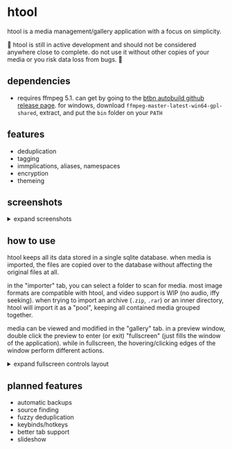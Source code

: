 # htool
htool is a media management/gallery application with a focus on simplicity. 

🚧 htool is still in active development and should not be considered anywhere close to complete. do not use it without other copies of your media or you risk data loss from bugs. 🚧

## dependencies
 - requires ffmpeg 5.1. can get by going to the [btbn autobuild github release page](https://github.com/BtbN/FFmpeg-Builds/releases). for windows, download `ffmpeg-master-latest-win64-gpl-shared`, extract, and put the `bin` folder on your `PATH` 

## features
 - deduplication
 - tagging
  - immplications, aliases, namespaces
 - encryption
 - themeing

## screenshots
<details>
  <summary>expand screenshots</summary>
  
  ![importer](resources/importer.png)
  ![gallery](resources/gallery.png)
  ![tags](resources/tags.png)
  ![data and config](resources/data_and_config.png)

</details>

## how to use
htool keeps all its data stored in a single sqlite database. when media is imported, the files are copied over to the database without affecting the original files at all. 

in the "importer" tab, you can select a folder to scan for media. most image formats are compatible with htool, and video support is WIP (no audio, iffy seeking). when trying to import an archive (`.zip`, `.rar`) or an inner directory, htool will import it as a "pool", keeping all contained media grouped together.

media can be viewed and modified in the "gallery" tab. in a preview window, double click the preview to enter (or exit) "fullscreen" (just fills the window of the application). while in fullscreen, the hovering/clicking edges of the window perform different actions.

<details>
  <summary>expand fullscreen controls layout</summary>
  
  ![fullscreen controls](resources/fullscreen_controls.png)

</details>
 
 
## planned features
 - automatic backups
 - source finding
 - fuzzy deduplication
 - keybinds/hotkeys
 - better tab support
 - slideshow